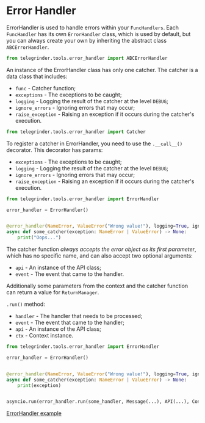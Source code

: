 # Error Handler

ErrorHandler is used to handle errors within your `FuncHandlers`. Each `FuncHandler` has its own `ErrorHandler` class, which is used by default, but you can always create your own by inheriting the abstract class `ABCErrorHandler`.

```python
from telegrinder.tools.error_handler import ABCErrorHandler
```

An instance of the ErrorHandler class has only one catcher. The catcher is a data class that includes:

* `func` - Catcher function;
* `exceptions` - The exceptions to be caught;
* `logging` - Logging the result of the catcher at the level `DEBUG`;
* `ignore_errors` - Ignoring errors that may occur;
* `raise_exception` - Raising an exception if it occurs during the catcher's execution.

```python
from telegrinder.tools.error_handler import Catcher
```

To register a catcher in ErrorHandler, you need to use the `.__call__()` decorator. This decorator has params:

* `exceptions` - The exceptions to be caught;
* `logging` - Logging the result of the catcher at the level `DEBUG`;
* `ignore_errors` - Ignoring errors that may occur;
* `raise_exception` - Raising an exception if it occurs during the catcher's execution.

```python
from telegrinder.tools.error_handler import ErrorHandler

error_handler = ErrorHandler()


@error_handler(NameError, ValueError("Wrong value!"), logging=True, ignore_errors=True, raise_exception=False)
async def some_catcher(exception: NameError | ValueError) -> None:
    print("Oops...")
```

The catcher function *_always accepts the error object as its first parameter_*, which has no specific name, and can also accept two optional arguments:

* `api` - An instance of the API class;
* `event` - The event that came to the handler.

Additionally some parameters from the context and the catcher function can return a value for `ReturnManager`.

`.run()` method:

* `handler` - The handler that needs to be processed;
* `event` - The event that came to the handler;
* `api` - An instance of the API class;
* `ctx` - Context instance.

```python
from telegrinder.tools.error_handler import ErrorHandler

error_handler = ErrorHandler()


@error_handler(NameError, ValueError("Wrong value!"), logging=True, ignore_errors=True, raise_exception=False)
async def some_catcher(exception: NameError | ValueError) -> None:
    print(exception)


asyncio.run(error_handler.run(some_handler, Message(...), API(...), Context(value=123))))
```

[ErrorHandler example](https://github.com/timoniq/telegrinder/blob/dev/examples/error_handler.py)
